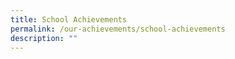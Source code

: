```yaml
---
title: School Achievements
permalink: /our-achievements/school-achievements
description: ""
---
```

